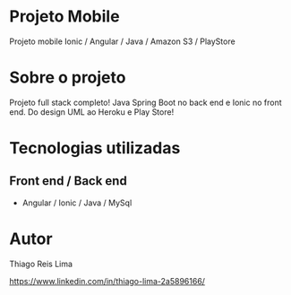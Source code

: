 # Projeto Mobile
  Projeto mobile Ionic / Angular / Java / Amazon S3 / PlayStore

# Sobre o projeto

Projeto full stack completo! Java Spring Boot no back end e Ionic no front end. Do design UML ao Heroku e Play Store!

# Tecnologias utilizadas

## Front end / Back end
- Angular / Ionic / Java / MySql 

# Autor

Thiago Reis Lima

https://www.linkedin.com/in/thiago-lima-2a5896166/
